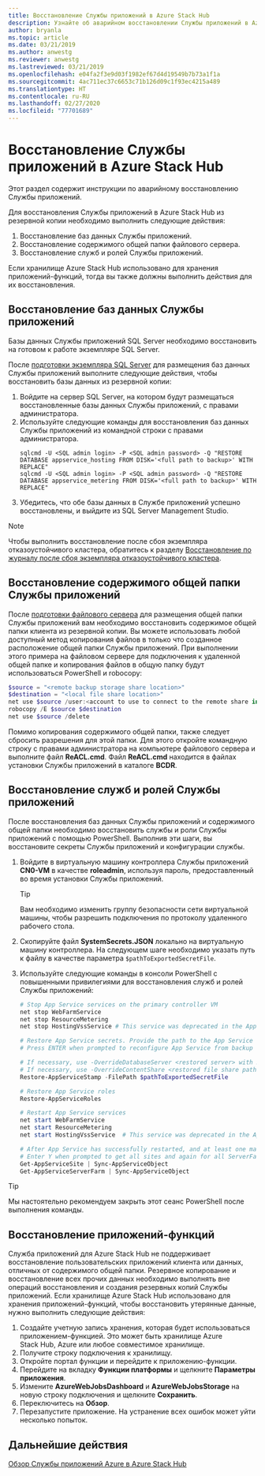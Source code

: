 ```yaml
---
title: Восстановление Службы приложений в Azure Stack Hub
description: Узнайте об аварийном восстановлении Службы приложений в Azure Stack Hub.
author: bryanla
ms.topic: article
ms.date: 03/21/2019
ms.author: anwestg
ms.reviewer: anwestg
ms.lastreviewed: 03/21/2019
ms.openlocfilehash: e04fa2f3e9d03f1982ef67d4d19549b7b73a1f1a
ms.sourcegitcommit: 4ac711ec37c6653c71b126d09c1f93ec4215a489
ms.translationtype: HT
ms.contentlocale: ru-RU
ms.lasthandoff: 02/27/2020
ms.locfileid: "77701689"
---
```

# <a name="app-service-recovery-on-azure-stack-hub"></a>Восстановление Службы приложений в Azure Stack Hub

Этот раздел содержит инструкции по аварийному восстановлению Службы приложений.

Для восстановления Службы приложений в Azure Stack Hub из резервной копии необходимо выполнить следующие действия:
1. Восстановление баз данных Службы приложений.
2. Восстановление содержимого общей папки файлового сервера.
3. Восстановление служб и ролей Службы приложений.

Если хранилище Azure Stack Hub использовано для хранения приложений-функций, тогда вы также должны выполнить действия для их восстановления.

## <a name="restore-the-app-service-databases"></a>Восстановление баз данных Службы приложений
Базы данных Службы приложений SQL Server необходимо восстановить на готовом к работе экземпляре SQL Server. 

После [подготовки экземпляра SQL Server](azure-stack-app-service-before-you-get-started.md#prepare-the-sql-server-instance) для размещения баз данных Службы приложений выполните следующие действия, чтобы восстановить базы данных из резервной копии:

1. Войдите на сервер SQL Server, на котором будут размещаться восстановленные базы данных Службы приложений, с правами администратора.
2. Используйте следующие команды для восстановления баз данных Службы приложений из командной строки с правами администратора.
    ```dos
    sqlcmd -U <SQL admin login> -P <SQL admin password> -Q "RESTORE DATABASE appservice_hosting FROM DISK='<full path to backup>' WITH REPLACE"
    sqlcmd -U <SQL admin login> -P <SQL admin password> -Q "RESTORE DATABASE appservice_metering FROM DISK='<full path to backup>' WITH REPLACE"
    ```
3. Убедитесь, что обе базы данных в Службе приложений успешно восстановлены, и выйдите из SQL Server Management Studio.

> [!NOTE]
> Чтобы выполнить восстановление после сбоя экземпляра отказоустойчивого кластера, обратитесь к разделу [Восстановление по журналу после сбоя экземпляра отказоустойчивого кластера](https://docs.microsoft.com/sql/sql-server/failover-clusters/windows/recover-from-failover-cluster-instance-failure?view=sql-server-2017). 

## <a name="restore-the-app-service-file-share-content"></a>Восстановление содержимого общей папки Службы приложений
После [подготовки файлового сервера](azure-stack-app-service-before-you-get-started.md#prepare-the-file-server) для размещения общей папки Службы приложений вам необходимо восстановить содержимое общей папки клиента из резервной копии. Вы можете использовать любой доступный метод копирования файлов в только что созданное расположение общей папки Службы приложений. При выполнении этого примера на файловом сервере для подключения к удаленной общей папке и копирования файлов в общую папку будут использоваться PowerShell и robocopy:

```powershell
$source = "<remote backup storage share location>"
$destination = "<local file share location>"
net use $source /user:<account to use to connect to the remote share in the format of domain\username> *
robocopy /E $source $destination
net use $source /delete
```

Помимо копирования содержимого общей папки, также следует сбросить разрешения для этой папки. Для этого откройте командную строку с правами администратора на компьютере файлового сервера и выполните файл **ReACL.cmd**. Файл **ReACL.cmd** находится в файлах установки Службы приложений в каталоге **BCDR**.

## <a name="restore-app-service-roles-and-services"></a>Восстановление служб и ролей Службы приложений
После восстановления баз данных Службы приложений и содержимого общей папки необходимо восстановить службы и роли Службы приложений с помощью PowerShell. Выполнив эти шаги, вы восстановите секреты Службы приложений и конфигурации службы.  

1. Войдите в виртуальную машину контроллера Службы приложений **CN0-VM** в качестве **roleadmin**, используя пароль, предоставленный во время установки Службы приложений. 
    > [!TIP]
    > Вам необходимо изменить группу безопасности сети виртуальной машины, чтобы разрешить подключения по протоколу удаленного рабочего стола. 
2. Скопируйте файл **SystemSecrets.JSON** локально на виртуальную машину контроллера. На следующем шаге необходимо указать путь к файлу в качестве параметра `$pathToExportedSecretFile`.
3. Используйте следующие команды в консоли PowerShell с повышенными привилегиями для восстановления служб и ролей Службы приложений:

    ```powershell
    # Stop App Service services on the primary controller VM
    net stop WebFarmService
    net stop ResourceMetering
    net stop HostingVssService # This service was deprecated in the App Service 1.5 release and is not required after the App Service 1.4 release.

    # Restore App Service secrets. Provide the path to the App Service secrets file copied from backup. For example, C:\temp\SystemSecrets.json.
    # Press ENTER when prompted to reconfigure App Service from backup 

    # If necessary, use -OverrideDatabaseServer <restored server> with Restore-AppServiceStamp when the restored database server has a different address than backed-up deployment.
    # If necessary, use -OverrideContentShare <restored file share path> with Restore-AppServiceStamp when the restored file share has a different path from backed-up deployment.
    Restore-AppServiceStamp -FilePath $pathToExportedSecretFile 

    # Restore App Service roles
    Restore-AppServiceRoles

    # Restart App Service services
    net start WebFarmService
    net start ResourceMetering
    net start HostingVssService  # This service was deprecated in the App Service 1.5 release and is not required after the App Service 1.4 release.

    # After App Service has successfully restarted, and at least one management server is in ready state, synchronize App Service objects to complete the restore
    # Enter Y when prompted to get all sites and again for all ServerFarm entities.
    Get-AppServiceSite | Sync-AppServiceObject
    Get-AppServiceServerFarm | Sync-AppServiceObject
    ```

> [!TIP]
> Мы настоятельно рекомендуем закрыть этот сеанс PowerShell после выполнения команды.

## <a name="restore-function-apps"></a>Восстановление приложений-функций 
Служба приложений для Azure Stack Hub не поддерживает восстановление пользовательских приложений клиента или данных, отличных от содержимого общей папки. Резервное копирование и восстановление всех прочих данных необходимо выполнять вне операций восстановления и создания резервных копий Службы приложений. Если хранилище Azure Stack Hub использовано для хранения приложений-функций, чтобы восстановить утерянные данные, нужно выполнить следующие действия:

1. Создайте учетную запись хранения, которая будет использоваться приложением-функцией. Это может быть хранилище Azure Stack Hub, Azure или любое совместимое хранилище.
2. Получите строку подключения к хранилищу.
3. Откройте портал функции и перейдите к приложению-функции.
4. Перейдите на вкладку **Функции платформы** и щелкните **Параметры приложения**.
5. Измените **AzureWebJobsDashboard** и **AzureWebJobsStorage** на новую строку подключения и щелкните **Сохранить**.
6. Переключитесь на **Обзор**.
7. Перезапустите приложение. На устранение всех ошибок может уйти несколько попыток.

## <a name="next-steps"></a>Дальнейшие действия
[Обзор Службы приложений Azure в Azure Stack Hub](azure-stack-app-service-overview.md)